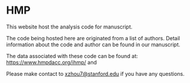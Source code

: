 # HMP

This website host the analysis code for manuscript.

The code being hosted here are originated from a list of authors. Detail information about the code and author can be found in our manuscript. 

The data associated with these code can be found at: https://www.hmpdacc.org/ihmp/ and 

Please make contact to xzhou7@stanford.edu if you have any questions. 
